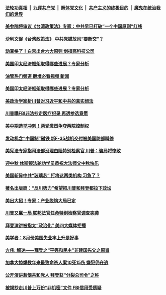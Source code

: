 ####  [法轮功真相](../../../../basic/blob/master/README.md?t=09120301) &nbsp;|&nbsp; [九评共产党](../../../../9ping.md/blob/master/README.md?t=09120301) &nbsp;|&nbsp; [解体党文化](../../../../jtdwh.md/blob/master/README.md?t=09120301)  &nbsp;|&nbsp; [共产主义的终极目的](../../../../gczydzjmd.md/blob/master/README.md?t=09120301) &nbsp;|&nbsp; [魔鬼在统治我们的世界](../../../../mgztzwmdsj.md/blob/master/README.md?t=09120301) 

#### [美参院将审议《台湾政策法》专家：中共早已打破“一个中国原则”红线  ](../pages/soh6/652952.md?t=09120301) 
#### [沙利文促《台湾政策法》 中共党媒放风“要断交”？](../pages/soh6/652889.md?t=09120301) 
#### [动真格了！白宫出台六大原则 剑指高科技公司](../pages/soh6/652880.md?t=09120301) 
#### [美国印太经济框架取得哪些进展？专家分析](../pages/soh6/652871.md?t=09120301) 
#### [油管热门频道 翻墙必看视频 新闻](http://45.76.130.85:81/youtube.html?09120301)
#### [美国印太经济框架取得哪些进展？专家分析](../pages/soh6/652871.md?t=09120301) 
#### [美政治学家析川普对习近平和中共的真实想法](../pages/soh6/652859.md?t=09120301) 
#### [川普曝FBI非法抄走医疗纪录 再透参选意愿](../pages/soh6/652697.md?t=09120301) 
#### [美中期选举冲刺！两党激烈争夺两院控制权](../pages/soh6/652691.md?t=09120301) 
#### [发动机含“中国制”磁铁 新F-35战机交付被美国防部叫停](../pages/soh6/652613.md?t=09120301) 
#### [美宪法专家指司法部没理由阻特别检察官 川普：骗局将惨败](../pages/soh6/652331.md?t=09120301) 
#### [迎中秋 休斯顿法轮功学员恭祝大法师父中秋快乐 ](../pages/soh6/652295.md?t=09120301) 
#### [美国斩碎中共“玻璃芯” 打垮这两类机构 习急了？](../pages/soh6/652049.md?t=09120301) 
#### [著名出版商：“反川势力”希望把川普和拜登都拉下政坛](../pages/soh6/652025.md?t=09120301) 
#### [美出大招！专家：产业脱钩大局已定](../pages/soh6/651803.md?t=09120301) 
#### [川普又赢一局 联邦法官任命特别检察官调查突袭](../pages/soh6/651734.md?t=09120301) 
#### [拜登演讲被指太“政治化” 美四大媒体拒播](../pages/soh6/651728.md?t=09120301) 
#### [美学者：8月份美国失业率上升是好事](../pages/soh6/651713.md?t=09120301) 
#### [方伟: 解迷——拜登之“平等和民主”非建国先父之原旨](../pages/soh6/651644.md?t=09120301) 
#### [加拿大惊爆数年来最致命杀人案10死15伤 嫌犯仍在逃](../pages/soh6/651449.md?t=09120301) 
#### [公开演讲惹恼共和党人 拜登获“分裂总司令”之称](../pages/soh6/650975.md?t=09120301) 
#### [被揭抄走川普上万份“非机密”文件 FBI信用受质疑](../pages/soh6/650972.md?t=09120301) 
<img src='http://gfw-breaker.win/goodnews/indexes/soh6.md' width='0px' height='0px'/>
